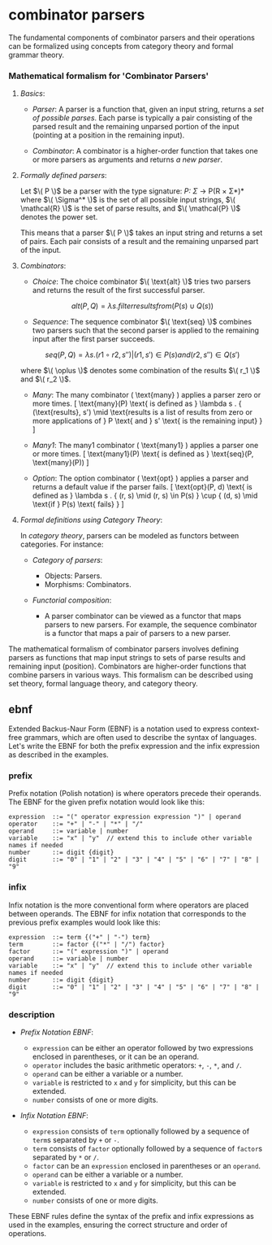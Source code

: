 # combinator parsers

The fundamental components of combinator parsers and their operations
can be formalized using concepts from category theory and formal grammar
theory.

### Mathematical formalism for 'Combinator Parsers'

1. *Basics*:

   - *Parser*: A parser is a function that, given an input string,
     returns a *set of possible parses*. Each parse is typically a
     pair consisting of the parsed result and the remaining unparsed
     portion of the input (pointing at a position in the remaining
     input).

   - *Combinator*: A combinator is a higher-order function that takes
     one or more parsers as arguments and returns *a new parser*.

2. *Formally defined parsers*:

   Let $\( P \)$ be a parser with the type signature:
   *P: Σ* → P(R × Σ*)*
   where $\( \Sigma^* \)$ is the set of all possible input strings,
   $\( \mathcal{R} \)$ is the set of parse results, and $\( \mathcal{P} \)$
   denotes the power set.

   This means that a parser $\( P \)$ takes an input string and
   returns a set of pairs. Each pair consists of a result and the
   remaining unparsed part of the input.

3. *Combinators*:

   - *Choice*:
     The choice combinator $\( \text{alt} \)$ tries two parsers
     and returns the result of the first successful parser.
    ```math
    alt(P, Q) = λ s . filter results from (P(s) ∪ Q(s))
    ```

   - *Sequence*:
     The sequence combinator $\( \text{seq} \)$ combines two
     parsers such that the second parser is applied to the
     remaining input after the first parser succeeds.
    ```math
    seq(P, Q) = λ s . { (r1 ∘ r2, s'') | (r1, s') ∈ P(s) and (r2, s'') ∈ Q(s') }
    ```
    where $\( \oplus \)$ denotes some combination of the results $\( r_1 \)$ and $\( r_2 \)$.

   - *Many*:
     The many combinator \( \text{many} \) applies a parser zero or more times.
     \[
     \text{many}(P) \text{ is defined as } \lambda s . \{ (\text{results}, s') \mid \text{results is a list of results from zero or more applications of } P \text{ and } s' \text{ is the remaining input} \}
     \]

   - *Many1*:
     The many1 combinator \( \text{many1} \) applies a parser one or more times.
     \[
     \text{many1}(P) \text{ is defined as } \text{seq}(P, \text{many}(P))
     \]

   - *Option*:
     The option combinator \( \text{opt} \) applies a parser and returns a default value if the parser fails.
     \[
     \text{opt}(P, d) \text{ is defined as } \lambda s . \{ (r, s) \mid (r, s) \in P(s) \} \cup \{ (d, s) \mid \text{if } P(s) \text{ fails} \}
     \]

4. *Formal definitions using Category Theory*:

   In *category theory*, parsers can be modeled as functors between categories.
   For instance:

   - *Category of parsers*:
     - Objects: Parsers.
     - Morphisms: Combinators.

   - *Functorial composition*:
     - A parser combinator can be viewed as a functor that maps parsers to new
       parsers. For example, the sequence combinator is a functor that maps a
       pair of parsers to a new parser.



The mathematical formalism of combinator parsers involves defining parsers as
functions that map input strings to sets of parse results and remaining input
(position). Combinators are higher-order functions that combine parsers in
various ways. This formalism can be described using set theory, formal language
theory, and category theory.



## ebnf

Extended Backus-Naur Form (EBNF) is a notation used to express
context-free grammars, which are often used to describe the syntax
of languages. Let's write the EBNF for both the prefix expression
and the infix expression as described in the examples.

### prefix

Prefix notation (Polish notation) is where operators precede their
operands. The EBNF for the given prefix notation would look like this:

```ebnf
expression  ::= "(" operator expression expression ")" | operand
operator    ::= "+" | "-" | "*" | "/"
operand     ::= variable | number
variable    ::= "x" | "y"  // extend this to include other variable names if needed
number      ::= digit {digit}
digit       ::= "0" | "1" | "2" | "3" | "4" | "5" | "6" | "7" | "8" | "9"
```

### infix

Infix notation is the more conventional form where operators are
placed between operands. The EBNF for infix notation that corresponds
to the previous prefix examples would look like this:

```ebnf
expression  ::= term {("+" | "-") term}
term        ::= factor {("*" | "/") factor}
factor      ::= "(" expression ")" | operand
operand     ::= variable | number
variable    ::= "x" | "y"  // extend this to include other variable names if needed
number      ::= digit {digit}
digit       ::= "0" | "1" | "2" | "3" | "4" | "5" | "6" | "7" | "8" | "9"
```

### description

- *Prefix Notation EBNF*:
  - `expression` can be either an operator followed by two expressions enclosed in parentheses, or it can be an operand.
  - `operator` includes the basic arithmetic operators: `+`, `-`, `*`, and `/`.
  - `operand` can be either a variable or a number.
  - `variable` is restricted to `x` and `y` for simplicity, but this can be extended.
  - `number` consists of one or more digits.

- *Infix Notation EBNF*:
  - `expression` consists of `term` optionally followed by a sequence of `term`s separated by `+` or `-`.
  - `term` consists of `factor` optionally followed by a sequence of `factor`s separated by `*` or `/`.
  - `factor` can be an `expression` enclosed in parentheses or an `operand`.
  - `operand` can be either a variable or a number.
  - `variable` is restricted to `x` and `y` for simplicity, but this can be extended.
  - `number` consists of one or more digits.

These EBNF rules define the syntax of the prefix and infix expressions
as used in the examples, ensuring the correct structure and order of operations.
